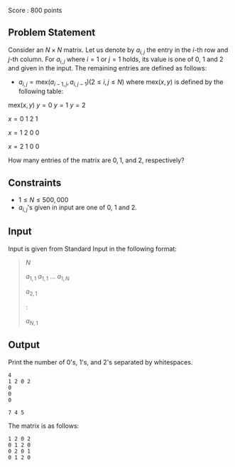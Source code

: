 Score : $800$ points

## Problem Statement

Consider an $N \times N$ matrix. Let us denote by $a_{i, j}$ the entry in the $i$-th row and $j$-th column. For $a_{i, j}$ where $i=1$ or $j=1$ holds, its value is one of $0$, $1$ and $2$ and given in the input. The remaining entries are defined as follows:

- $a_{i,j} = \mathrm{mex}(a_{i-1,j}, a_{i,j-1}) (2 \leq i, j \leq N)$ where $\mathrm{mex}(x, y)$ is defined by the following table:

$\mathrm{mex}(x, y)$
$y=0$
$y=1$
$y=2$

$x=0$
$1$
$2$
$1$

$x=1$
$2$
$0$
$0$

$x=2$
$1$
$0$
$0$

How many entries of the matrix are $0, 1,$ and $2$, respectively?

## Constraints

- $1 \leq N \leq 500{,}000$
- $a_{i,j}$'s given in input are one of $0$, $1$ and $2$.

## Input

Input is given from Standard Input in the following format:

> $N$
> 
> $a_{1, 1}$ $a_{1, 1}$ $...$ $a_{1, N}$
> 
> $a_{2, 1}$
> 
> $:$
> 
> $a_{N, 1}$

## Output

Print the number of $0$'s, $1$'s, and $2$'s separated by whitespaces.

```input1
4
1 2 0 2
0
0
0
```

```output1
7 4 5
```

The matrix is as follows:

```output1
1 2 0 2
0 1 2 0
0 2 0 1
0 1 2 0
```